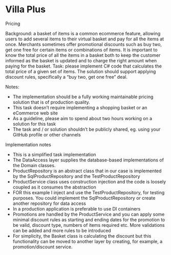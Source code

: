 # Villa Plus

Pricing

Background: a basket of items is a common ecommerce feature, allowing users to add several items to their virtual basket and pay for all the items at once. Merchants sometimes offer promotional discounts such as buy two, get one free for certain items or combinations of items. It is important to know the total price of all the items in a basket both to keep the customer informed as the basket is updated and to charge the right amount when paying for the basket. 
Task: please implement C# code that calculates the total price of a given set of items. The solution should support applying discount rules, specifically a “buy two, get one free” deal.

Notes:
-	The implementation should be a fully working maintainable pricing solution that is of production quality.
-	This task doesn’t require implementing a shopping basket or an eCommerce web site
-	As a guideline, please aim to spend about two hours working on a solution for this task
-	The task and / or solution shouldn’t be publicly shared, eg. using your GitHub profile or other channels

Implementation notes

- This is a simplified task implementation
- The DataAccess layer supplies the database-based implementations of the Domain classes.
- ProductRepository is an abstract class that in our case is implemented by the SqlProductRepository and the TestProductRepository
- ProductService class uses construction injection and the code is loosely coupled as it consumes the abstraction
- FOR this example I inject and use the TestProductRepository, for testing purposes. You could implement the SqlProductRepository or create another repository for data access 
- In a production application is preferable to use DI containers
- Promotions are handled by the ProductService and you can apply some minimal discount rules as starting and ending dates for the promotion to be valid, discount type, numbers of items required etc. More validations can be added and more rules to be introduced 
- For simplicity, the Basket class is calculating the discount but this functionality can be moved to another layer by creating, for example, a promotion/discount service. 